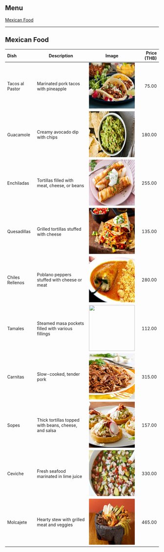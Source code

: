 ## Menu
[Mexican Food](#mexican-food)

---

## Mexican Food

| Dish                              | Description                                   | Image                                                   | Price (THB) |
|:----------------------------------|-----------------------------------------------|---------------------------------------------------------|-----------:|
| Tacos al Pastor                    | Marinated pork tacos with pineapple          | <img src="images/mexican-food/Tacos_al_Pastor.jpg" width="150" height="150"/>    | 75.00      |
| Guacamole                          | Creamy avocado dip with chips                 | <img src="images/mexican-food/Guacamole.jpeg" width="150" height="150"/>        | 180.00     |
| Enchiladas                         | Tortillas filled with meat, cheese, or beans  | <img src="images/mexican-food/Enchiladas.jpeg" width="150" height="150"/>      | 255.00     |
| Quesadillas                        | Grilled tortillas stuffed with cheese         | <img src="images/mexican-food/Quesadillas.jpg" width="150" height="150"/>    | 135.00     |
| Chiles Rellenos                    | Poblano peppers stuffed with cheese or meat  | <img src="images/mexican-food/Chiles_Rellenos.jpg" width="150" height="150"/> | 280.00     |
| Tamales                            | Steamed masa pockets filled with various fillings | <img src="images/mexican-food/Tamales.jpg" width="150" height="150"/>        | 112.00     |
| Carnitas                           | Slow-cooked, tender pork                      | <img src="images/mexican-food/Carnitas.jpeg" width="150" height="150"/>       | 315.00     |
| Sopes                              | Thick tortillas topped with beans, cheese, and salsa | <img src="images/mexican-food/Sopes.jpg" width="150" height="150"/>          | 157.00     |
| Ceviche                            | Fresh seafood marinated in lime juice         | <img src="images/mexican-food/Ceviche.jpeg" width="150" height="150"/>        | 330.00     |
| Molcajete                          | Hearty stew with grilled meat and veggies     | <img src="images/mexican-food/Molcajete.jpeg" width="150" height="150"/>    | 465.00     |

